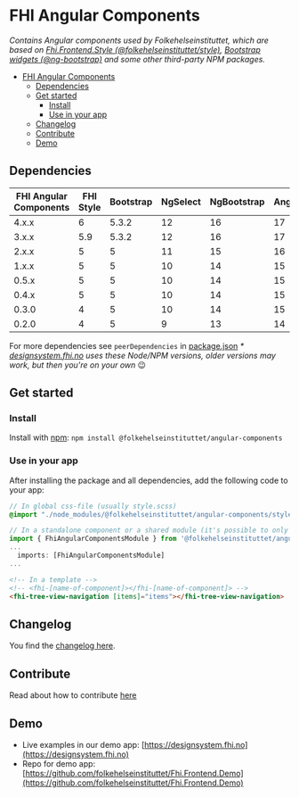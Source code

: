 # FHI Angular Components

_Contains Angular components used by Folkehelseinstituttet, which are based on [Fhi.Frontend.Style (@folkehelseinstituttet/style)](https://www.npmjs.com/package/@folkehelseinstituttet/style), [Bootstrap widgets (@ng-bootstrap)](https://ng-bootstrap.github.io) and some other third-party NPM packages._

- [FHI Angular Components](#fhi-angular-components)
  - [Dependencies](#dependencies)
  - [Get started](#get-started)
    - [Install](#install)
    - [Use in your app](#use-in-your-app)
  - [Changelog](#changelog)
  - [Contribute](#contribute)
  - [Demo](#demo)

## Dependencies

| FHI Angular Components | FHI Style | Bootstrap | NgSelect | NgBootstrap | Angular | Node/NPM |
| ---------------------- | --------- | --------- | -------- | ----------- | ------- | -------- |
| 4.x.x                  | 6         | 5.3.2     | 12       | 16          | 17      | 18/9 *   |
| 3.x.x                  | 5.9       | 5.3.2     | 12       | 16          | 17      | 18/9 *   |
| 2.x.x                  | 5         | 5         | 11       | 15          | 16      | 18/9 *   |
| 1.x.x                  | 5         | 5         | 10       | 14          | 15      | 18/9 *   |
| 0.5.x                  | 5         | 5         | 10       | 14          | 15      | 18/9 *   |
| 0.4.x                  | 5         | 5         | 10       | 14          | 15      | 18/9 *   |
| 0.3.0                  | 4         | 5         | 10       | 14          | 15      | 18/9 *   |
| 0.2.0                  | 4         | 5         | 9        | 13          | 14      | 16/8 *   |

For more dependencies see `peerDependencies` in [package.json](https://github.com/folkehelseinstituttet/Fhi.Frontend.Demo/blob/dev/projects/fhi-angular-components/package.json)
_* [designsystem.fhi.no](https://designsystem.fhi.no) uses these Node/NPM versions, older versions may work, but then you're on your own_ :wink:

## Get started

### Install

Install with [npm](https://www.npmjs.com): `npm install @folkehelseinstituttet/angular-components`

### Use in your app

After installing the package and all dependencies, add the following code to your app:

```scss
// In global css-file (usually style.scss)
@import "./node_modules/@folkehelseinstituttet/angular-components/styles/import/all";
```

```ts
// In a standalone component or a shared module (it's possible to only import components you need)
import { FhiAngularComponentsModule } from '@folkehelseinstituttet/angular-components';
...
  imports: [FhiAngularComponentsModule]
...
```

```html
<!-- In a template -->
<!-- <fhi-[name-of-component]></fhi-[name-of-component]> -->
<fhi-tree-view-navigation [items]="items"></fhi-tree-view-navigation>
```

## Changelog

You find the [changelog here](https://github.com/folkehelseinstituttet/Fhi.Frontend.Demo/blob/dev/projects/fhi-angular-components/CHANGELOG.md).

## Contribute

Read about how to contribute [here](https://github.com/folkehelseinstituttet/Fhi.Frontend.Demo/blob/dev/CONTRIBUTING.md)

## Demo

- Live examples in our demo app: [https://designsystem.fhi.no](https://designsystem.fhi.no)
- Repo for demo app: [https://github.com/folkehelseinstituttet/Fhi.Frontend.Demo](https://github.com/folkehelseinstituttet/Fhi.Frontend.Demo)
